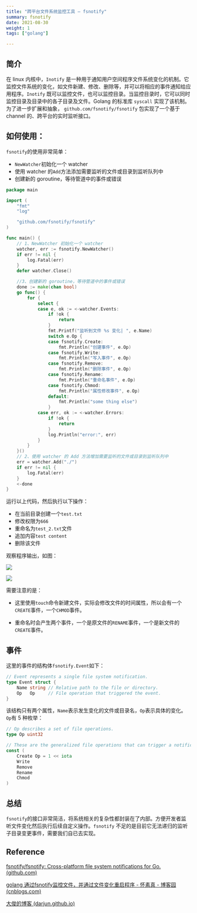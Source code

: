 ```yaml
---
title: "跨平台文件系统监控工具 — fsnotify"
summary: fsnotify
date: 2021-08-30
weight: 1
tags: ["golang"]

---
```


## 简介

在 linux 内核中，`Inotify` 是一种用于通知用户空间程序文件系统变化的机制。它监控文件系统的变化，如文件新建、修改、删除等，并可以将相应的事件通知给应用程序。`Inotify` 既可以监控文件，也可以监控目录。当监控目录时，它可以同时监控目录及目录中的各子目录及文件。Golang 的标准库 `syscall` 实现了该机制。为了进一步扩展和抽象， `github.com/fsnotify/fsnotify` 包实现了一个基于 channel 的、跨平台的实时监听接口。

## 如何使用：

`fsnotify`的使用非常简单：

- `NewWatcher`初始化一个 watcher
- 使用 watcher 的`Add`方法添加需要监听的文件或目录到监听队列中
- 创建新的 goroutine，等待管道中的事件或错误

```go
package main

import (
	"fmt"
	"log"

	"github.com/fsnotify/fsnotify"
)

func main() {
	// 1、NewWatcher 初始化一个 watcher
	watcher, err := fsnotify.NewWatcher()
	if err != nil {
		log.Fatal(err)
	}
	defer watcher.Close()

	//3、创建新的 goroutine，等待管道中的事件或错误
	done := make(chan bool)
	go func() {
		for {
			select {
			case e, ok := <-watcher.Events:
				if !ok {
					return
				}
				fmt.Printf("监听到文件 %s 变化| ", e.Name)
				switch e.Op {
				case fsnotify.Create:
					fmt.Println("创建事件", e.Op)
				case fsnotify.Write:
					fmt.Println("写入事件", e.Op)
				case fsnotify.Remove:
					fmt.Println("删除事件", e.Op)
				case fsnotify.Rename:
					fmt.Println("重命名事件", e.Op)
				case fsnotify.Chmod:
					fmt.Println("属性修改事件", e.Op)
				default:
					fmt.Println("some thing else")
				}
			case err, ok := <-watcher.Errors:
				if !ok {
					return
				}
				log.Println("error:", err)
			}
		}
	}()
	// 2、使用 watcher 的 Add 方法增加需要监听的文件或目录到监听队列中
	err = watcher.Add("./")
	if err != nil {
		log.Fatal(err)
	}
	<-done
}
```

运行以上代码，然后执行以下操作：

- 在当前目录创建一个`test.txt`
- 修改权限为`666`
- 重命名为`test_2.txt`文件
- 追加内容`test content`
- 删除该文件

观察程序输出，如图：

![](https://gocn.oss-cn-shanghai.aliyuncs.com/photo/bazinga/a4c847e3-c7ea-42bd-bf76-db7d26d70b1f.png?x-oss-process=image%2Fresize%2Cw_500)

![](https://gocn.oss-cn-shanghai.aliyuncs.com/photo/bazinga/7a7245f3-a04a-416c-8232-24d9b53c9263.png?x-oss-process=image%2Fresize%2Cw_500)

需要注意的是：

- 这里使用`touch`命令新建文件，实际会修改文件的时间属性，所以会有一个`CREATE`事件，一个`CHMOD`事件。

- 重命名时会产生两个事件，一个是原文件的`RENAME`事件，一个是新文件的`CREATE`事件。

## 事件

这里的事件的结构体`fsnotify.Event`如下：

```go
// Event represents a single file system notification.
type Event struct {
	Name string // Relative path to the file or directory.
	Op   Op     // File operation that triggered the event.
}
```

该结构只有两个属性，`Name`表示发生变化的文件或目录名，`Op`表示具体的变化。`Op`有 5 种枚举：

```go
// Op describes a set of file operations.
type Op uint32

// These are the generalized file operations that can trigger a notification.
const (
	Create Op = 1 << iota
	Write
	Remove
	Rename
	Chmod
)
```

## 总结

`fsnotify`的接口非常简洁，将系统相关的复杂性都封装在了内部。方便开发者监听文件变化然后执行后续自定义操作。`fsnotify` 不足的是目前它无法递归的监听子目录变更事件，需要我们自已去实现。

## Reference

[fsnotify/fsnotify: Cross-platform file system notifications for Go. (github.com)](https://github.com/fsnotify/fsnotify)

[golang 通过fsnotify监控文件，并通过文件变化重启程序 - 怀素真 - 博客园 (cnblogs.com)](https://www.cnblogs.com/jkko123/p/7256927.html)

[大俊的博客 (darjun.github.io)](https://darjun.github.io/2020/01/19/godailylib/fsnotify/)



